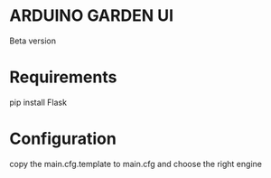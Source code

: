 ARDUINO GARDEN UI
==================

Beta version

Requirements
==================

pip install Flask

Configuration
==================

copy the main.cfg.template to main.cfg and choose the right engine